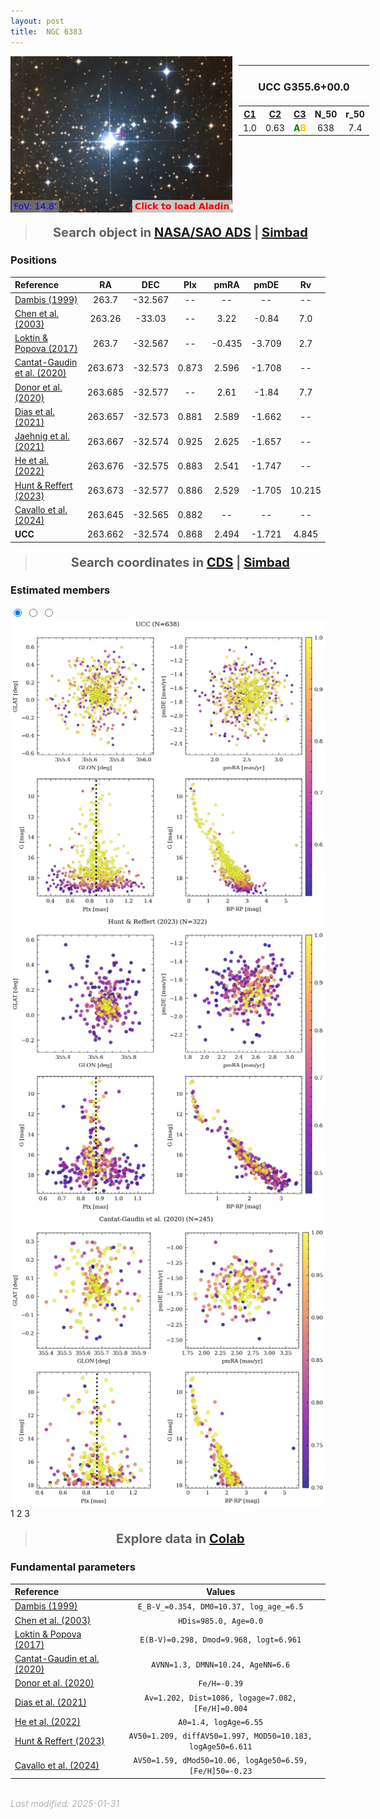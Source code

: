 ```yaml
---
layout: post
title:  NGC 6383
---
```

<div style="display: flex; justify-content: space-between; width:720px;height:250px">
<div style="text-align: center;">
<!-- WEBP image -->
<img id="myImage" src="https://raw.githubusercontent.com/ucc23/Q4P/main/plots/ngc6383_aladin.webp" alt="Clickable Image" style="width:355px;height:250px; cursor: pointer;">

<!-- Div to contain Aladin Lite viewer -->
<div id="aladin-lite-div" style="width:355px;height:250px;display:none;"></div>

<!-- Aladin Lite script (will be loaded after the image is clicked) -->
<script type="text/javascript">
// Function to load Aladin Lite after image click and hide the image
function loadAladinLiteAndHideImage() {
    // Dynamically load the Aladin Lite script
    let aladinScript = document.createElement('script');
    aladinScript.src = "https://aladin.cds.unistra.fr/AladinLite/api/v3/latest/aladin.js";
    aladinScript.charset = "utf-8";
    aladinScript.onload = function () {
        A.init.then(() => {
            let aladin = A.aladin('#aladin-lite-div', {survey:"P/DSS2/color", fov:0.247, target: "263.662 -32.574"});
            // Remove the image
            document.getElementById('myImage').remove();
            // Hide the image
            //document.getElementById('myImage').style.visibility = "hidden";
            // Show the Aladin Lite viewer
            document.getElementById('aladin-lite-div').style.display = 'block';
        });
     };
    document.head.appendChild(aladinScript);
}
// Event listener for image click
document.getElementById('myImage').addEventListener('click', loadAladinLiteAndHideImage);
</script>
</div>
<!-- Left block -->

<table style="text-align: center; width:355px;height:250px;">
  <!-- Row 1 (title) -->
  <tr>
    <td colspan="5"><h3>UCC G355.6+00.0</h3></td>
  </tr>
  <!-- Row 2 -->
  <tr>
    <th><a href="https://ucc.ar/faq#what-are-the-c1-c2-and-c3-parameters" title="Photometric class">C1</a></th>
    <th><a href="https://ucc.ar/faq#what-are-the-c1-c2-and-c3-parameters" title="Density class">C2</a></th>
    <th><a href="https://ucc.ar/faq#what-are-the-c1-c2-and-c3-parameters" title="Combined class">C3</a></th>
    <th><div title="Stars with membership probability >50%">N_50</div></th>
    <th><div title="Radius that contains half the members [arcmin]">r_50</div></th>
  </tr>
  <!-- Row 3 -->
  <tr>
    <td>1.0</td>
    <td>0.63</td>
    <td><span style="color: green; font-weight: bold;">A</span><span style="color: #FFC300; font-weight: bold;">B</span></td>
    <td>638</td>
    <td>7.4</td>
  </tr>
</table>
</div>

> <p style="text-align:center; font-weight: bold; font-size:20px">Search object in <a data-umami-event="nasa_search" href="https://ui.adsabs.harvard.edu/search/q=%20collection%3Aastronomy%20body%3A%22NGC%206383%22&sort=date%20desc%2C%20bibcode%20desc&p_=0" target="_blank">NASA/SAO ADS</a> | <a data-umami-event="simbad_search" href="https://simbad.cds.unistra.fr/simbad/sim-id-refs?Ident=ngc6383" target="_blank">Simbad</a></p>


### Positions

| Reference    | RA    | DEC   | Plx  | pmRA  | pmDE   |  Rv  |
| :---         | :---: | :---: | :---: | :---: | :---: | :---: |
|[Dambis (1999)](https://ui.adsabs.harvard.edu/abs/1999AstL...25....7D) | 263.7 | -32.567 | -- | -- | -- | -- |
|[Chen et al. (2003)](https://ui.adsabs.harvard.edu/abs/2003AJ....125.1397C) | 263.26 | -33.03 | -- | 3.22 | -0.84 | 7.0 |
|[Loktin & Popova (2017)](https://ui.adsabs.harvard.edu/abs/2017AstBu..72..257L) | 263.7 | -32.567 | -- | -0.435 | -3.709 | 2.7 |
|[Cantat-Gaudin et al. (2020)](https://ui.adsabs.harvard.edu/abs/2020A%26A...640A...1C) | 263.673 | -32.573 | 0.873 | 2.596 | -1.708 | -- |
|[Donor et al. (2020)](https://ui.adsabs.harvard.edu/abs/2020AJ....159..199D) | 263.685 | -32.577 | -- | 2.61 | -1.84 | 7.7 |
|[Dias et al. (2021)](https://ui.adsabs.harvard.edu/abs/2021MNRAS.504..356D) | 263.657 | -32.573 | 0.881 | 2.589 | -1.662 | -- |
|[Jaehnig et al. (2021)](https://ui.adsabs.harvard.edu/abs/2021ApJ...923..129J) | 263.667 | -32.574 | 0.925 | 2.625 | -1.657 | -- |
|[He et al. (2022)](https://ui.adsabs.harvard.edu/abs/2022ApJS..262....7H) | 263.676 | -32.575 | 0.883 | 2.541 | -1.747 | -- |
|[Hunt & Reffert (2023)](https://ui.adsabs.harvard.edu/abs/2023A%26A...673A.114H) | 263.673 | -32.577 | 0.886 | 2.529 | -1.705 | 10.215 |
|[Cavallo et al. (2024)](https://ui.adsabs.harvard.edu/abs/2024AJ....167...12C) | 263.645 | -32.565 | 0.882 | -- | -- | -- |
| **UCC** |263.662 | -32.574 | 0.868 | 2.494 | -1.721 | 4.845 |

> <p style="text-align:center; font-weight: bold; font-size:20px">Search coordinates in <a data-umami-event="cds_coord_search" href="https://cdsportal.u-strasbg.fr/?target=263.662,-32.574" target="_blank">CDS</a> | <a data-umami-event="simbad_coord_search" href="https://simbad.cds.unistra.fr/mobile/object_list.html?coord=263.662%20-32.574&output=json&radius=5&userEntry=ngc6383" target="_blank">Simbad</a></p>

### Estimated members

<div class="carousel">
<input type="radio" name="radio-btn" id="slide1" checked>
<input type="radio" name="radio-btn" id="slide2">
<input type="radio" name="radio-btn" id="slide3">
<div class="slides">
<div class="slide">
<a href="https://raw.githubusercontent.com/ucc23/Q4P/main/plots/ngc6383.webp" target="_blank">
<img src="https://raw.githubusercontent.com/ucc23/Q4P/main/plots/ngc6383.webp" alt="NGC 6383 UCC">
</a>
</div>
<div class="slide">
<a href="https://raw.githubusercontent.com/ucc23/Q4P/main/plots/ngc6383_HUNT23.webp" target="_blank">
<img src="https://raw.githubusercontent.com/ucc23/Q4P/main/plots/ngc6383_HUNT23.webp" alt="NGC 6383 HUNT23">
</a>
</div>
<div class="slide">
<a href="https://raw.githubusercontent.com/ucc23/Q4P/main/plots/ngc6383_CANTAT20.webp" target="_blank">
<img src="https://raw.githubusercontent.com/ucc23/Q4P/main/plots/ngc6383_CANTAT20.webp" alt="NGC 6383 CANTAT20">
</a>
</div>
</div>
<div class="indicators">
<label for="slide1">1</label>
<label for="slide2">2</label>
<label for="slide3">3</label>
</div>
</div>


> <p style="text-align:center; font-weight: bold; font-size:20px">Explore data in <a data-umami-event="colab" href="https://colab.research.google.com/github/ucc23/ucc/blob/main/assets/notebook.ipynb" target="_blank">Colab</a></p>


### Fundamental parameters

| Reference |  Values |
| :---         |     :---:      |
| [Dambis (1999)](https://ui.adsabs.harvard.edu/abs/1999AstL...25....7D) | `E_B-V_=0.354, DM0=10.37, log_age_=6.5` |
| [Chen et al. (2003)](https://ui.adsabs.harvard.edu/abs/2003AJ....125.1397C) | `HDis=985.0, Age=0.0` |
| [Loktin & Popova (2017)](https://ui.adsabs.harvard.edu/abs/2017AstBu..72..257L) | `E(B-V)=0.298, Dmod=9.968, logt=6.961` |
| [Cantat-Gaudin et al. (2020)](https://ui.adsabs.harvard.edu/abs/2020A%26A...640A...1C) | `AVNN=1.3, DMNN=10.24, AgeNN=6.6` |
| [Donor et al. (2020)](https://ui.adsabs.harvard.edu/abs/2020AJ....159..199D) | `Fe/H=-0.39` |
| [Dias et al. (2021)](https://ui.adsabs.harvard.edu/abs/2021MNRAS.504..356D) | `Av=1.202, Dist=1086, logage=7.082, [Fe/H]=0.004` |
| [He et al. (2022)](https://ui.adsabs.harvard.edu/abs/2022ApJS..262....7H) | `A0=1.4, logAge=6.55` |
| [Hunt & Reffert (2023)](https://ui.adsabs.harvard.edu/abs/2023A%26A...673A.114H) | `AV50=1.209, diffAV50=1.997, MOD50=10.183, logAge50=6.611` |
| [Cavallo et al. (2024)](https://ui.adsabs.harvard.edu/abs/2024AJ....167...12C) | `AV50=1.59, dMod50=10.06, logAge50=6.59, [Fe/H]50=-0.23` |

<br>
<font color="b3b1b1"><i>Last modified: 2025-01-31</i></font>
